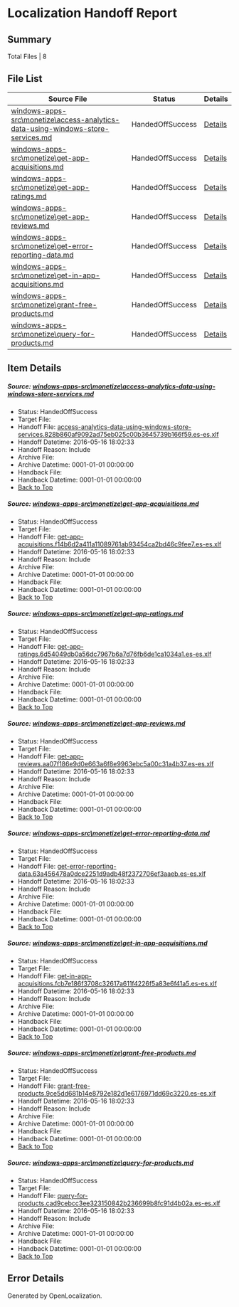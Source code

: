 # <a name='report-top'></a> Localization Handoff Report

## Summary
 Total Files | 8

## File List
 Source File | Status | Details 
 ----------- | ------ | ------- 
 [windows-apps-src\monetize\access-analytics-data-using-windows-store-services.md](https://github.com/Microsoft/windows-apps/blob/02131e641cdaa76256845b38bcc50aa42d718601/windows-apps-src/monetize/access-analytics-data-using-windows-store-services.md) | HandedOffSuccess | [Details](#7053226f8f4321d7d7be3a43de2fbf45c3c543a13243)
 [windows-apps-src\monetize\get-app-acquisitions.md](https://github.com/Microsoft/windows-apps/blob/02131e641cdaa76256845b38bcc50aa42d718601/windows-apps-src/monetize/get-app-acquisitions.md) | HandedOffSuccess | [Details](#7f87f931c92eca1f64fbd23b4fcba3359293f94a3269)
 [windows-apps-src\monetize\get-app-ratings.md](https://github.com/Microsoft/windows-apps/blob/02131e641cdaa76256845b38bcc50aa42d718601/windows-apps-src/monetize/get-app-ratings.md) | HandedOffSuccess | [Details](#cf585c8a54f479eb91d7b9a5261dae4a83f0b6753271)
 [windows-apps-src\monetize\get-app-reviews.md](https://github.com/Microsoft/windows-apps/blob/02131e641cdaa76256845b38bcc50aa42d718601/windows-apps-src/monetize/get-app-reviews.md) | HandedOffSuccess | [Details](#bb0f912bd3380e21e04fa44f2c75244c6585f03a3272)
 [windows-apps-src\monetize\get-error-reporting-data.md](https://github.com/Microsoft/windows-apps/blob/02131e641cdaa76256845b38bcc50aa42d718601/windows-apps-src/monetize/get-error-reporting-data.md) | HandedOffSuccess | [Details](#5b2421daf9df4ca417d5089166c0927e2b2f74363273)
 [windows-apps-src\monetize\get-in-app-acquisitions.md](https://github.com/Microsoft/windows-apps/blob/02131e641cdaa76256845b38bcc50aa42d718601/windows-apps-src/monetize/get-in-app-acquisitions.md) | HandedOffSuccess | [Details](#21e634b1d5ab6c3ba7762c1b83c94d076d094af53274)
 [windows-apps-src\monetize\grant-free-products.md](https://github.com/Microsoft/windows-apps/blob/02131e641cdaa76256845b38bcc50aa42d718601/windows-apps-src/monetize/grant-free-products.md) | HandedOffSuccess | [Details](#b013cc5695793465e4f0b7d005a15e5a3c000c893276)
 [windows-apps-src\monetize\query-for-products.md](https://github.com/Microsoft/windows-apps/blob/02131e641cdaa76256845b38bcc50aa42d718601/windows-apps-src/monetize/query-for-products.md) | HandedOffSuccess | [Details](#6fc6205a7819dc7f28382035c389091b5d47a9083316)

## Item Details
##### <a name='7053226f8f4321d7d7be3a43de2fbf45c3c543a13243'></a> Source: [windows-apps-src\monetize\access-analytics-data-using-windows-store-services.md](https://github.com/Microsoft/windows-apps/blob/02131e641cdaa76256845b38bcc50aa42d718601/windows-apps-src/monetize/access-analytics-data-using-windows-store-services.md)
* Status: HandedOffSuccess
* Target File: 
* Handoff File: [access-analytics-data-using-windows-store-services.828b860af9092ad75eb025c00b3645739b166f59.es-es.xlf](https://github.com/Microsoft/WDG.handoff/blob/554b772f1ed01903509d4cc3e33021ed378fb002/ol-handoff/Microsoft/windows-apps.es-es/master/access-analytics-data-using-windows-store-services.828b860af9092ad75eb025c00b3645739b166f59.es-es.xlf)
* Handoff Datetime: 2016-05-16 18:02:33
* Handoff Reason: Include
* Archive File: 
* Archive Datetime: 0001-01-01 00:00:00
* Handback File: 
* Handback Datetime: 0001-01-01 00:00:00
* [Back to Top](#report-top)

##### <a name='7f87f931c92eca1f64fbd23b4fcba3359293f94a3269'></a> Source: [windows-apps-src\monetize\get-app-acquisitions.md](https://github.com/Microsoft/windows-apps/blob/02131e641cdaa76256845b38bcc50aa42d718601/windows-apps-src/monetize/get-app-acquisitions.md)
* Status: HandedOffSuccess
* Target File: 
* Handoff File: [get-app-acquisitions.f14b6d2a411a11089761ab93454ca2bd46c9fee7.es-es.xlf](https://github.com/Microsoft/WDG.handoff/blob/554b772f1ed01903509d4cc3e33021ed378fb002/ol-handoff/Microsoft/windows-apps.es-es/master/get-app-acquisitions.f14b6d2a411a11089761ab93454ca2bd46c9fee7.es-es.xlf)
* Handoff Datetime: 2016-05-16 18:02:33
* Handoff Reason: Include
* Archive File: 
* Archive Datetime: 0001-01-01 00:00:00
* Handback File: 
* Handback Datetime: 0001-01-01 00:00:00
* [Back to Top](#report-top)

##### <a name='cf585c8a54f479eb91d7b9a5261dae4a83f0b6753271'></a> Source: [windows-apps-src\monetize\get-app-ratings.md](https://github.com/Microsoft/windows-apps/blob/02131e641cdaa76256845b38bcc50aa42d718601/windows-apps-src/monetize/get-app-ratings.md)
* Status: HandedOffSuccess
* Target File: 
* Handoff File: [get-app-ratings.6d54049db0a56dc7967b6a7d76fb6de1ca1034a1.es-es.xlf](https://github.com/Microsoft/WDG.handoff/blob/554b772f1ed01903509d4cc3e33021ed378fb002/ol-handoff/Microsoft/windows-apps.es-es/master/get-app-ratings.6d54049db0a56dc7967b6a7d76fb6de1ca1034a1.es-es.xlf)
* Handoff Datetime: 2016-05-16 18:02:33
* Handoff Reason: Include
* Archive File: 
* Archive Datetime: 0001-01-01 00:00:00
* Handback File: 
* Handback Datetime: 0001-01-01 00:00:00
* [Back to Top](#report-top)

##### <a name='bb0f912bd3380e21e04fa44f2c75244c6585f03a3272'></a> Source: [windows-apps-src\monetize\get-app-reviews.md](https://github.com/Microsoft/windows-apps/blob/02131e641cdaa76256845b38bcc50aa42d718601/windows-apps-src/monetize/get-app-reviews.md)
* Status: HandedOffSuccess
* Target File: 
* Handoff File: [get-app-reviews.aa07f186e9d0e663a6f8e9963ebc5a00c31a4b37.es-es.xlf](https://github.com/Microsoft/WDG.handoff/blob/554b772f1ed01903509d4cc3e33021ed378fb002/ol-handoff/Microsoft/windows-apps.es-es/master/get-app-reviews.aa07f186e9d0e663a6f8e9963ebc5a00c31a4b37.es-es.xlf)
* Handoff Datetime: 2016-05-16 18:02:33
* Handoff Reason: Include
* Archive File: 
* Archive Datetime: 0001-01-01 00:00:00
* Handback File: 
* Handback Datetime: 0001-01-01 00:00:00
* [Back to Top](#report-top)

##### <a name='5b2421daf9df4ca417d5089166c0927e2b2f74363273'></a> Source: [windows-apps-src\monetize\get-error-reporting-data.md](https://github.com/Microsoft/windows-apps/blob/02131e641cdaa76256845b38bcc50aa42d718601/windows-apps-src/monetize/get-error-reporting-data.md)
* Status: HandedOffSuccess
* Target File: 
* Handoff File: [get-error-reporting-data.63a456478a0dce2251d9adb48f2372706ef3aaeb.es-es.xlf](https://github.com/Microsoft/WDG.handoff/blob/554b772f1ed01903509d4cc3e33021ed378fb002/ol-handoff/Microsoft/windows-apps.es-es/master/get-error-reporting-data.63a456478a0dce2251d9adb48f2372706ef3aaeb.es-es.xlf)
* Handoff Datetime: 2016-05-16 18:02:33
* Handoff Reason: Include
* Archive File: 
* Archive Datetime: 0001-01-01 00:00:00
* Handback File: 
* Handback Datetime: 0001-01-01 00:00:00
* [Back to Top](#report-top)

##### <a name='21e634b1d5ab6c3ba7762c1b83c94d076d094af53274'></a> Source: [windows-apps-src\monetize\get-in-app-acquisitions.md](https://github.com/Microsoft/windows-apps/blob/02131e641cdaa76256845b38bcc50aa42d718601/windows-apps-src/monetize/get-in-app-acquisitions.md)
* Status: HandedOffSuccess
* Target File: 
* Handoff File: [get-in-app-acquisitions.fcb7e186f3708c32617a611f4226f5a83e6f41a5.es-es.xlf](https://github.com/Microsoft/WDG.handoff/blob/554b772f1ed01903509d4cc3e33021ed378fb002/ol-handoff/Microsoft/windows-apps.es-es/master/get-in-app-acquisitions.fcb7e186f3708c32617a611f4226f5a83e6f41a5.es-es.xlf)
* Handoff Datetime: 2016-05-16 18:02:33
* Handoff Reason: Include
* Archive File: 
* Archive Datetime: 0001-01-01 00:00:00
* Handback File: 
* Handback Datetime: 0001-01-01 00:00:00
* [Back to Top](#report-top)

##### <a name='b013cc5695793465e4f0b7d005a15e5a3c000c893276'></a> Source: [windows-apps-src\monetize\grant-free-products.md](https://github.com/Microsoft/windows-apps/blob/02131e641cdaa76256845b38bcc50aa42d718601/windows-apps-src/monetize/grant-free-products.md)
* Status: HandedOffSuccess
* Target File: 
* Handoff File: [grant-free-products.9ce5dd681b14e8792e182d1e6176971dd69c3220.es-es.xlf](https://github.com/Microsoft/WDG.handoff/blob/554b772f1ed01903509d4cc3e33021ed378fb002/ol-handoff/Microsoft/windows-apps.es-es/master/grant-free-products.9ce5dd681b14e8792e182d1e6176971dd69c3220.es-es.xlf)
* Handoff Datetime: 2016-05-16 18:02:33
* Handoff Reason: Include
* Archive File: 
* Archive Datetime: 0001-01-01 00:00:00
* Handback File: 
* Handback Datetime: 0001-01-01 00:00:00
* [Back to Top](#report-top)

##### <a name='6fc6205a7819dc7f28382035c389091b5d47a9083316'></a> Source: [windows-apps-src\monetize\query-for-products.md](https://github.com/Microsoft/windows-apps/blob/02131e641cdaa76256845b38bcc50aa42d718601/windows-apps-src/monetize/query-for-products.md)
* Status: HandedOffSuccess
* Target File: 
* Handoff File: [query-for-products.cad9cebcc3ee323150842b236699b8fc91d4b02a.es-es.xlf](https://github.com/Microsoft/WDG.handoff/blob/554b772f1ed01903509d4cc3e33021ed378fb002/ol-handoff/Microsoft/windows-apps.es-es/master/query-for-products.cad9cebcc3ee323150842b236699b8fc91d4b02a.es-es.xlf)
* Handoff Datetime: 2016-05-16 18:02:33
* Handoff Reason: Include
* Archive File: 
* Archive Datetime: 0001-01-01 00:00:00
* Handback File: 
* Handback Datetime: 0001-01-01 00:00:00
* [Back to Top](#report-top)


## Error Details

Generated by OpenLocalization.
